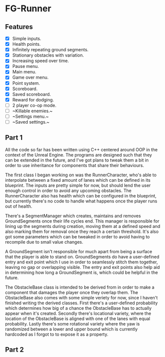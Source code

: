 # FG-Runner

## Features
- [x] Simple inputs.
- [x] Health points.
- [x] Infinitely repeating ground segments.
- [x] Stationary obstacles with variation.
- [x] Increasing speed over time.
- [x] Pause menu.
- [x] Main menu.
- [x] Game over menu.
- [x] Point system.
- [x] Scoreboard.
- [x] Saved scoreboard.
- [x] Reward for dodging.
- [ ] 2 player co-op mode.
- [ ] ~Killable enemies.~
- [ ] ~Settings menu.~
- [ ] ~Saved settings.~

## Part 1
All the code so far has been written using C++ centered around OOP in the context of the Unreal Engine.
The programs are designed such that they can be extended in the future, and I've got plans to tweak them a bit in order to use inheritance for components that share their behaviours.

The first class I began working on was the RunnerCharacter, who's able to interpolate between a fixed amount of lanes which can be defined in its blueprint. The inputs are pretty simple for now, but should lend the user enough control in order to avoid any upcoming obstacles. The RunnerCharacter also has health which can be configured in the blueprint, but currently there's no code to handle what happens once the player runs out of health.

There's a SegmentManager which creates, maintains and removes GroundSegments once their life cycles end. This manager is responsible for lining up the segments during creation, moving them at a defined speed and also marking them for removal once they reach a certain threshold. It's also got some parameters which can be tweaked in order to avoid having to recompile due to small value changes.

A GroundSegment isn't responsible for much apart from being a surface that the player is able to stand on. GroundSegments do have a user-defined entry and exit point which I use in order to seamlessly stitch them together, leaving no gap or overlapping visible. The entry and exit points also help aid in determining how long a GroundSegment is, which could be helpful in the future.

The ObstacleBase class is intended to be derived from in order to make a component that damages the player once they overlap them. The ObstacleBase also comes with some simple veriety for now, since I haven't finished writing the derived classes. First there's a user-defined probability which determines how big of a chance the ObstacleBase has to actually appear when it's created. Secondly there's locational variety, where the location of the ObstacleBase is aligned with one of the lanes with equal probability. Lastly there's some rotational variety where the yaw is randomized between a lower and upper bound which is currently hardcoded as I forgot to to expose it as a property.

## Part 2
